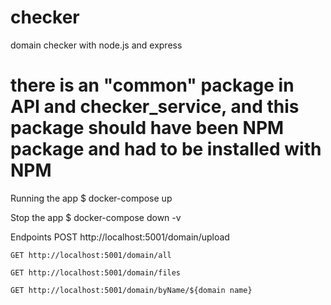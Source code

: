 # checker
domain checker with node.js and express

# there is an "common" package in API and checker_service, and this package should have been NPM package and had to be installed with NPM

Running the app
    $ docker-compose up

Stop the app
    $ docker-compose down -v

Endpoints
    POST http://localhost:5001/domain/upload

    GET http://localhost:5001/domain/all

    GET http://localhost:5001/domain/files

    GET http://localhost:5001/domain/byName/${domain name}
